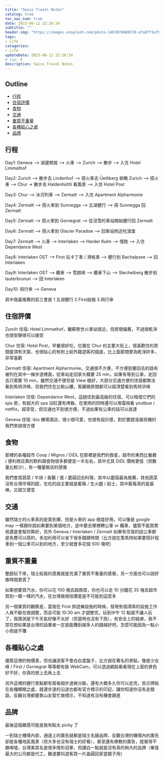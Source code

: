 ```yaml
---
title: "Swiss Travel Notes"
catalog: true
toc_nav_num: true
date: 2023-06-12 22:26:24
subtitle: ""
header-img: "https://images.unsplash.com/photo-1463078488370-efa8ff1efb34?ixlib=rb-4.0.3&ixid=M3wxMjA3fDB8MHxwaG90by1wYWdlfHx8fGVufDB8fHx8fA%3D%3D&auto=format&fit=crop&w=1674&q=80"
tags:
- Life
catagories:
- Life
updateDate: 2023-06-12 22:26:24
# top: 0
description: Swiss Travel Notes
---
```


## Outline
- [行程](#%E8%A1%8C%E7%A8%8B)
- [住宿評價](#%E4%BD%8F%E5%AE%BF%E8%A9%95%E5%83%B9)
- [食物](#%E9%A3%9F%E7%89%A9)
- [交通](#%E4%BA%A4%E9%80%9A)
- [重質不重量](#%E9%87%8D%E8%B3%AA%E4%B8%8D%E9%87%8D%E9%87%8F)
- [各種貼心之處](#%E5%90%84%E7%A8%AE%E8%B2%BC%E5%BF%83%E4%B9%8B%E8%99%95)
- [品牌](#%E5%93%81%E7%89%8C)

## 行程
Day1: Geneva --> 湖邊閒晃 --> 火車 --> Zurich --> 散步 --> 入住 Hotel Limmathof

Day2: Zurich --> 散步去 Lindenhof --> 搭火車去 Üetliberg 俯瞰 Zurich --> 搭火車 --> Chur -> 散步去 Haldenhüttli 看風景 --> 入住 Hotel Post

Day3: Chur --> 冰河列車 --> Zermatt --> 入住 Apartment Alpharmonie

Day4: Zermatt --> 搭火車到 Sunnegga --> 五湖健行 --> 搭 Sunnegga 回 Zermatt

Day5: Zermatt --> 搭火車到 Gornegrat --> 從沒雪的車站開始健行回 Zermatt

Day6: Zermatt --> 搭火車到 Glacier Paradise --> 回車站附近吃漢堡

Day7: Zermatt --> 火車 --> Interlaken --> Harder Kulm --> 慢跑 --> 入住 Dependance West

Day8: Interlaken OST --> First 玩卡丁車 / 滑板車 --> 健行到 Bachalpsee --> 回 Interlaken

Day9: Interlaken OST --> 纜車 --> 雪朗峰 --> 纜車下山 --> Stechelberg 散步到 lauterbrunun --> 回 Interlaken

Day10: 飛行傘 --> Geneva

其中我最推薦的前三會是 1.五湖健行 2.First設施 3.飛行傘

## 住宿評價
Zurcih 住宿: Hotel Limmathof，離蘇黎世火車站很近，但房間偏舊，不過很乾淨也很安靜很可以接受

Chur 住宿: Hotel Post，早餐很好吃，位置在 Chur 的主要大街上，很喜歡住的房間屋頂有天窗，也很貼心的有附上給外籍遊客的插座，比上面那間更為乾淨許多，非常喜歡

Zermatt 住宿: Apartment Alpharmonie，交通很不方便，不方便到要回去的路有被列在其中一條步道裡面，從車站走回家大概要 25 min，如果有等到公車，走回去只需要 10 min，雖然交通不便但是 View 極好，大部分交通方便的住宿都無法看到馬特洪峰，但我們住在比較山腰，客廳跟房間都可以超清楚看到馬特洪峰

Interlaken 住宿: Dependance West，這趟住到最高級的住宿，可以租借它們的 spa 房，有超大的 spa 浴缸還有烤箱，在使用的同時還可以用電視看 youtbue / netflix，超享受，但交通也不到很方便，不過如果有公車的話可以直達

Geneva 住宿: ibis 機場酒店，很小很可愛，也很有設計感，對於要趕凌晨班機的我們來說很方便

## 食物
那裡的各種超市 Coop / Migros / DiDL 在那裡是我們的救星，超市的東西比餐廳 / 便利商店賣的飲料跟食物很多都便宜一半左右，其中尤其 DiDL 價格更低（但數量比較少），有一種量販店的感覺

我們會買蔬菜 / 牛排 / 香腸 / 蛋 / 蘑菇回去料理，其中以蘑菇最為推薦，其他蔬菜沒有台灣市場的甜，生吃的話主要就是藍莓 / 生火腿 / 起士，其中藍莓真的是最棒，又甜又便宜

## 交通
雖然瑞士的火車真的是貴到爆，但是火車的 app 極度好用，可以像是 google map 一樣跟你說如果要到某個地方，途中要去哪裡轉公車 or 纜車，儘管不能買票他還是會幫你算好，另外 Geneva / Interlaken / Zermatt 如果有住宿的話公車都是免費可以搭的，多加利用可以省下很多錢跟時間（比方說在策馬特如果要搭計程車到一個公車可以到的地方，至少就會多花個 500 塊吧）

## 重質不重量
整趟玩下來，瑞士給我的感覺就是充滿了重質不重量的感覺，另一方面也可以說好像時間更貴了

如果想要買汽水，你可以花 100 塊去超商買，你也可以走 10 分鐘花 35 塊去超市買到一模一樣的汽水，在台灣我相信價差是不可能到這麼多

另一個重質的觀察是，當我在 First 排遊樂設施的時候，發現有個滑索的設施工作人員不斷在做調整，而且可能 10:30 am 才調整完，玩到中午 12 點就不讓人玩了，我猜測是下午天氣好像不太好（但當時也沒有下雨），有安全上的疑慮，我不禁在想如果是台灣的話業者一定是能賺到越多人的錢越好吧，怎麼可能因為一點小小雨就不賺


## 各種貼心之處
儘管這裡的物價貴，但也讓遊客不會白白當盤子，比方說在著名的景點，像是少女峰 / First / Gornegrat 等等都有裝 WebCam，可以透過網路看看現在上面的景色好不好，你真的想上去再上去

另外這裡的健行景點都有幫每個步道做分級，還有大概多久你可以走完，告示牌貼在各種顯眼之處，就連步道的沿途也都有官方標示的印記，讓你知道你沒有走錯路，反觀台灣都要靠山友幫忙做標示，不知道有沒有機會跟進

## 品牌
最後這個雜感可能是我有點太 picky 了

一到瑞士機場內部，通道上的廣告就都是瑞士名錶品牌，反觀台灣的機場內的廣告卻是各種地區風景（但大多也沒有瑞士的好看），甚至還有佛教的廣告，就覺得不勝唏噓，台灣美其名是很多隱形冠軍，但講白一點就是沒有真的夠大的品牌（畢竟最大的公司都是代工，難道要叫遊客買一片晶圓回家當鏡子用）

